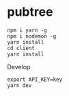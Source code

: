 # pubtree

```
npm i yarn -g
npm i nodemon -g
yarn install
cd client
yarn install
```

Develop
```
export API_KEY=key
yarn dev
```
